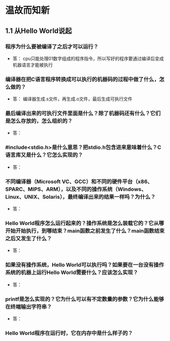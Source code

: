 # 温故而知新
## 1.1 从Hello World说起
### 程序为什么要被编译了之后才可以运行？
* 答： cpu只能处理01数字组成的程序指令，所以写好的程序要通过编译后变成机器语言才能被执行
### 编译器在把C语言程序转换成可以执行的机器码的过程中做了什么，怎么做的？
* 答： 编译器生成.s文件，再生成.o文件，最后生成可执行文件
### 最后编译出来的可执行文件里面是什么？除了机器码还有什么？它们是怎么存放的，怎么组织的？
* 答：
### #include<stdio.h>是什么意思？把stdio.h包含进来意味着什么？C语言库又是什么？它怎么实现的？
* 答：
### 不同编译器（Microsoft VC、GCC）和不同的硬件平台（x86、SPARC、MIPS、ARM），以及不同的操作系统（Windows、Linux、UNIX、Solaris），最终编译出来的结果一样吗？为什么？
* 答：
### Hello World程序怎么运行起来的？操作系统是怎么装载它的？它从哪开始开始执行，到哪结束？main函数之前发生了什么？main函数结束之后又发生了什么？
* 答：
### 如果没有操作系统，Hello World可以执行吗？如果要在一台没有操作系统的机器上运行Hello World需要什么？应该怎么实现？
* 答：
### printf是怎么实现的？它为什么可以有不定数量的参数？它为什么能够在终端输出字符串？
* 答：
### Hello World程序在运行时，它在内存中是什么样子的？